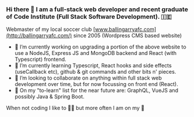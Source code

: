 ### Hi there 👋 I am a full-stack web developer and recent graduate of Code Institute (Full Stack Software Development). 🇮🇪

Webmaster of my local soccer club [www.ballingarryafc.com](http://ballingarryafc.com/) since 2005 (Wordpress CMS based website)

- 🔭 I’m currently working on upgrading a portion of the above website to use a NodeJS, Express JS and MongoDB backend and React (with Typescript) frontend.
- 🌱 I’m currently learning Typescript, React hooks and side effects (useCallback etc), github & git commands and other bits n' pieces.
- 👯 I’m looking to collaborate on anything within full stack web development over time, but for now focussing on front end (React).
- 🌱 On my "to-learn" list for the near future are: GraphQL, VueJS and possibly Java & Spring Boot.

When not coding I like to 🏃‍♂️ but more often I am on my 🚴
